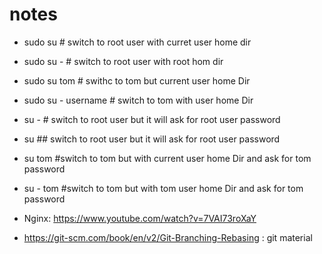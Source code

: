 # notes

 * sudo su # switch to root user with curret user home dir
 * sudo su - # switch to root user with root hom dir
 * sudo su  tom # swithc to tom but current user home Dir
 * sudo su - username # switch to tom with user home Dir
 * su - # switch to root user but it will ask for root user password
 * su ## switch to root user but it will ask for root user password
 * su tom #switch to tom but with current user home Dir  and ask for tom password
 * su - tom #switch to tom but with tom user home Dir  and ask for tom password

* Nginx: https://www.youtube.com/watch?v=7VAI73roXaY
* https://git-scm.com/book/en/v2/Git-Branching-Rebasing : git material
